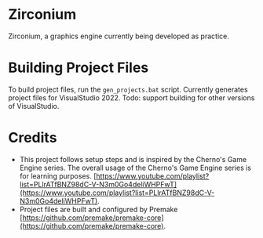 # Zirconium
Zirconium, a graphics engine currently being developed as practice.

# Building Project Files
To build project files, run the `gen_projects.bat` script. Currently generates project files for VisualStudio 2022. Todo: support building for other versions of VisualStudio.

# Credits
- This project follows setup steps and is inspired by the Cherno's Game Engine series. The overall usage of the Cherno's Game Engine series is for learning purposes.
[https://www.youtube.com/playlist?list=PLlrATfBNZ98dC-V-N3m0Go4deliWHPFwT](https://www.youtube.com/playlist?list=PLlrATfBNZ98dC-V-N3m0Go4deliWHPFwT).
- Project files are built and configured by Premake [https://github.com/premake/premake-core](https://github.com/premake/premake-core).
